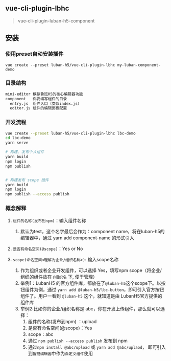 ## vue-cli-plugin-lbhc
> vue-cli-plugin-luban-h5-component

## 安装

### 使用preset自动安装插件
```
vue create --preset luban-h5/vue-cli-plugin-lbhc my-luban-component-demo
```


### 目录结构

```bash
mini-editor 模拟鲁班H5的核心编辑器功能
component   你要编写组件的目录
  entry.js  组件入口（类似index.js）
  editor.js 组件的编辑面板配置

```


### 开发流程

```bash
vue create --preset luban-h5/vue-cli-plugin-lbhc lbc-demo
cd lbc-demo
yarn serve

# 构建、发布个人组件
yarn build
npm login
npm publish


# 构建发布 scope 组件
yarn build
npm login
npm publish --access publish
```

### 概念解释
1. `组件的名称(发布到npm)`：输入组件名称
   1. 默认为test，这个名字最后会作为：component name，将在luban-h5的编辑器中，通过 yarn add component-name 的形式引入
   
2. `是否有命名空间(@scope)`：Yes or No
3. `scope(命名空间<理解为企业/组织名称>)`: 输入scope名称
   1. 作为组织或者企业开发组件，可以选择 Yes，填写npm scope（将企业/组织的组件放在 `@组织名` 下, 便于管理）
   2. 举例1：LubanH5 的官方组件库，都放在了`@luban-h5`这个scope下。以按钮组件为例，通过 `yarn add @luban-h5/lbc-button`，即可引入官方按钮组件了。用户一看到 `@luban-h5` 这个，就知道是由 LubanH5官方提供的组件库
   3. 举例2:比如你的企业/组织名称是 abc，你在开发上传组件，那么就可以选择：
       1. 组件的名称(发布到npm) ：upload
       2.  是否有命名空间(@scope)：Yes
       3. scope：abc
       4. 通过 `npm publish --access publish` 发布到 npm
       5. 通过`npm install @abc/upload` 或 `yarn add @abc/uplaod`， 即可引入到`鲁班编辑器`中作为`自定义组件`使用
